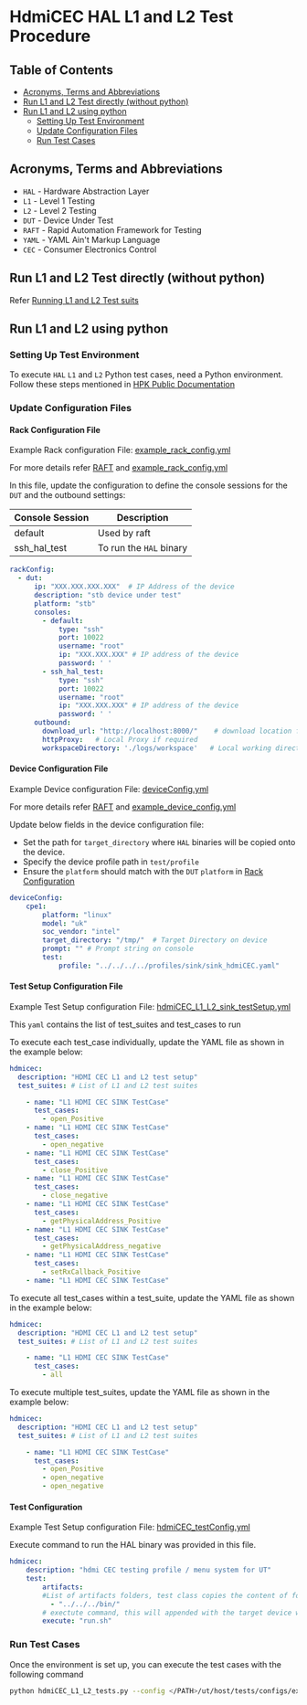 # HdmiCEC HAL L1 and L2 Test Procedure

## Table of Contents

- [Acronyms, Terms and Abbreviations](#acronyms-terms-and-abbreviations)
- [Run L1 and L2 Test directly (without python)](#run-l1-and-l2-test-directly-without-python)
- [Run L1 and L2 using python](#run-l1-and-l2-using-python)
  - [Setting Up Test Environment](#setting-up-test-environment)
  - [Update Configuration Files](#update-configuration-files)
  - [Run Test Cases](#run-test-cases)

## Acronyms, Terms and Abbreviations

- `HAL`    - Hardware Abstraction Layer
- `L1`     - Level 1 Testing
- `L2`     - Level 2 Testing
- `DUT`    - Device Under Test
- `RAFT`   - Rapid Automation Framework for Testing
- `YAML`   - YAML Ain't Markup Language
- `CEC`    - Consumer Electronics Control

## Run L1 and L2 Test directly (without python)

Refer [Running L1 and L2 Test suits](https://github.com/rdkcentral/rdk-hpk-documentation/tree/1.4.5?tab=readme-ov-file#running-the-l1-l2-test-suite-on-the-target)

## Run L1 and L2 using python

### Setting Up Test Environment

To execute `HAL` `L1` and `L2` Python test cases, need a Python environment. Follow these steps mentioned in [HPK Public Documentation](https://github.com/rdkcentral/rdk-hpk-documentation/?tab=readme-ov-file#installing-the-python-environment-for-l3-testing-suite)

### Update Configuration Files

#### Rack Configuration File

Example Rack configuration File: [example_rack_config.yml](../../host/tests/configs/example_rack_config.yml)

For more details refer [RAFT](https://github.com/rdkcentral/python_raft/blob/1.0.0/README.md) and [example_rack_config.yml](https://github.com/rdkcentral/python_raft/blob/1.0.0/examples/configs/example_rack_config.yml)

In this file, update the configuration to define the console sessions for the `DUT` and the outbound settings:

|Console Session|Description|
|---------------|-----------|
|default|Used by raft|
|ssh_hal_test|To run the `HAL` binary|

```yaml
rackConfig:
  - dut:
      ip: "XXX.XXX.XXX.XXX"  # IP Address of the device
      description: "stb device under test"
      platform: "stb"
      consoles:
        - default:
            type: "ssh"
            port: 10022
            username: "root"
            ip: "XXX.XXX.XXX" # IP address of the device
            password: ' '
        - ssh_hal_test:
            type: "ssh"
            port: 10022
            username: "root"
            ip: "XXX.XXX.XXX" # IP address of the device
            password: ' '
      outbound:
        download_url: "http://localhost:8000/"    # download location for the CPE device
        httpProxy:   # Local Proxy if required
        workspaceDirectory: './logs/workspace'   # Local working directory
```

#### Device Configuration File

Example Device configuration File: [deviceConfig.yml](../../host/tests/configs/deviceConfig.yml)

For more details refer [RAFT](https://github.com/rdkcentral/python_raft/blob/1.0.0/README.md) and [example_device_config.yml](https://github.com/rdkcentral/python_raft/blob/1.0.0/examples/configs/example_device_config.yml)

Update below fields in the device configuration file:

- Set the path for `target_directory` where `HAL` binaries will be copied onto the device.
- Specify the device profile path in `test/profile`
- Ensure the `platform` should match with the `DUT` `platform` in [Rack Configuration](#rack-configuration-file)

```yaml
deviceConfig:
    cpe1:
        platform: "linux"
        model: "uk"
        soc_vendor: "intel"
        target_directory: "/tmp/"  # Target Directory on device
        prompt: "" # Prompt string on console
        test:
            profile: "../../../../profiles/sink/sink_hdmiCEC.yaml"
```

#### Test Setup Configuration File

Example Test Setup configuration File: [hdmiCEC_L1_L2_sink_testSetup.yml](../../host/tests/hdmiCEC_L1L2_Tests/hdmiCEC_L1_L2_sink_testSetup.yml)

This `yaml` contains the list of test_suites and test_cases to run

To execute each test_case individually, update the YAML file as shown in the example below:

```yaml
hdmicec:
  description: "HDMI CEC L1 and L2 test setup"
  test_suites: # List of L1 and L2 test suites

    - name: "L1 HDMI CEC SINK TestCase"
      test_cases:
        - open_Positive
    - name: "L1 HDMI CEC SINK TestCase"
      test_cases:
        - open_negative
    - name: "L1 HDMI CEC SINK TestCase"
      test_cases:
        - close_Positive
    - name: "L1 HDMI CEC SINK TestCase"
      test_cases:
        - close_negative
    - name: "L1 HDMI CEC SINK TestCase"
      test_cases:
        - getPhysicalAddress_Positive
    - name: "L1 HDMI CEC SINK TestCase"
      test_cases:
        - getPhysicalAddress_negative
    - name: "L1 HDMI CEC SINK TestCase"
      test_cases:
        - setRxCallback_Positive
    - name: "L1 HDMI CEC SINK TestCase"
```

To execute all test_cases within a test_suite, update the YAML file as shown in the example below:

```yaml
hdmicec:
  description: "HDMI CEC L1 and L2 test setup"
  test_suites: # List of L1 and L2 test suites

    - name: "L1 HDMI CEC SINK TestCase"
      test_cases:
        - all
```

To execute multiple test_suites, update the YAML file as shown in the example below:

```yaml
hdmicec:
  description: "HDMI CEC L1 and L2 test setup"
  test_suites: # List of L1 and L2 test suites

    - name: "L1 HDMI CEC SINK TestCase"
      test_cases:
        - open_Positive
        - open_negative
        - open_negative
```

#### Test Configuration

Example Test Setup configuration File: [hdmiCEC_testConfig.yml](../../host/tests/classes/hdmiCEC_testConfig.yml)

Execute command to run the HAL binary was provided in this file.

```yaml
hdmicec:
    description: "hdmi CEC testing profile / menu system for UT"
    test:
        artifacts:
        #List of artifacts folders, test class copies the content of folder to the target device workspace
          - "../../../bin/"
        # exectute command, this will appended with the target device workspace path
        execute: "run.sh"
```

### Run Test Cases

Once the environment is set up, you can execute the test cases with the following command

```bash
python hdmiCEC_L1_L2_tests.py --config </PATH>/ut/host/tests/configs/example_rack_config.yml --deviceConfig </PATH>/ut/host/tests/configs/deviceConfig.yml
```
